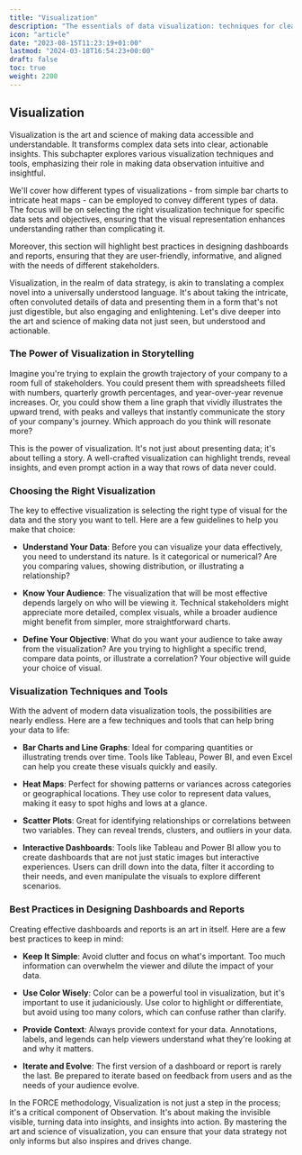 ```yaml
---
title: "Visualization"
description: "The essentials of data visualization: techniques for clear insights, storytelling with graphs, and designing impactful dashboards for effective decision-making."
icon: "article"
date: "2023-08-15T11:23:19+01:00"
lastmod: "2024-03-18T16:54:23+00:00"
draft: false
toc: true
weight: 2200
---
```


## Visualization 

Visualization is the art and science of making data accessible and understandable. It transforms complex data sets into clear, actionable insights. This subchapter explores various visualization techniques and tools, emphasizing their role in making data observation intuitive and insightful.

We'll cover how different types of visualizations - from simple bar charts to intricate heat maps - can be employed to convey different types of data. The focus will be on selecting the right visualization technique for specific data sets and objectives, ensuring that the visual representation enhances understanding rather than complicating it.

Moreover, this section will highlight best practices in designing dashboards and reports, ensuring that they are user-friendly, informative, and aligned with the needs of different stakeholders.

Visualization, in the realm of data strategy, is akin to translating a complex novel into a universally understood language. It's about taking the intricate, often convoluted details of data and presenting them in a form that's not just digestible, but also engaging and enlightening. Let's dive deeper into the art and science of making data not just seen, but understood and actionable.

### The Power of Visualization in Storytelling

Imagine you're trying to explain the growth trajectory of your company to a room full of stakeholders. You could present them with spreadsheets filled with numbers, quarterly growth percentages, and year-over-year revenue increases. Or, you could show them a line graph that vividly illustrates the upward trend, with peaks and valleys that instantly communicate the story of your company's journey. Which approach do you think will resonate more?

This is the power of visualization. It's not just about presenting data; it's about telling a story. A well-crafted visualization can highlight trends, reveal insights, and even prompt action in a way that rows of data never could.

### Choosing the Right Visualization

The key to effective visualization is selecting the right type of visual for the data and the story you want to tell. Here are a few guidelines to help you make that choice:

- **Understand Your Data**: Before you can visualize your data effectively, you need to understand its nature. Is it categorical or numerical? Are you comparing values, showing distribution, or illustrating a relationship?
  
- **Know Your Audience**: The visualization that will be most effective depends largely on who will be viewing it. Technical stakeholders might appreciate more detailed, complex visuals, while a broader audience might benefit from simpler, more straightforward charts.

- **Define Your Objective**: What do you want your audience to take away from the visualization? Are you trying to highlight a specific trend, compare data points, or illustrate a correlation? Your objective will guide your choice of visual.

### Visualization Techniques and Tools

With the advent of modern data visualization tools, the possibilities are nearly endless. Here are a few techniques and tools that can help bring your data to life:

- **Bar Charts and Line Graphs**: Ideal for comparing quantities or illustrating trends over time. Tools like Tableau, Power BI, and even Excel can help you create these visuals quickly and easily.

- **Heat Maps**: Perfect for showing patterns or variances across categories or geographical locations. They use color to represent data values, making it easy to spot highs and lows at a glance.

- **Scatter Plots**: Great for identifying relationships or correlations between two variables. They can reveal trends, clusters, and outliers in your data.

- **Interactive Dashboards**: Tools like Tableau and Power BI allow you to create dashboards that are not just static images but interactive experiences. Users can drill down into the data, filter it according to their needs, and even manipulate the visuals to explore different scenarios.

### Best Practices in Designing Dashboards and Reports

Creating effective dashboards and reports is an art in itself. Here are a few best practices to keep in mind:

- **Keep It Simple**: Avoid clutter and focus on what's important. Too much information can overwhelm the viewer and dilute the impact of your data.

- **Use Color Wisely**: Color can be a powerful tool in visualization, but it's important to use it judaniciously. Use color to highlight or differentiate, but avoid using too many colors, which can confuse rather than clarify.

- **Provide Context**: Always provide context for your data. Annotations, labels, and legends can help viewers understand what they're looking at and why it matters.

- **Iterate and Evolve**: The first version of a dashboard or report is rarely the last. Be prepared to iterate based on feedback from users and as the needs of your audience evolve.

In the FORCE methodology, Visualization is not just a step in the process; it's a critical component of Observation. It's about making the invisible visible, turning data into insights, and insights into action. By mastering the art and science of visualization, you can ensure that your data strategy not only informs but also inspires and drives change.